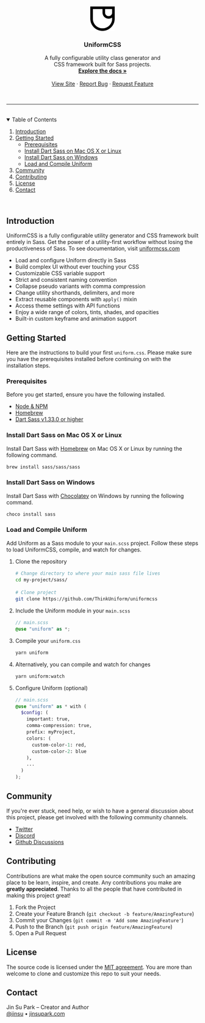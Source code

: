 <br />
<p align="center">
  <a href="https://github.com/ThinkUniform/uniformcss">
    <img src="icon.svg" alt="Logo" width="64" height="64">
  </a>

  <h3 align="center">UniformCSS</h3>

  <p align="center">
    A fully configurable utility class generator and <br>CSS framework built for Sass projects.
    <br />
    <a href="https://uniformcss.com"><strong>Explore the docs »</strong></a>
    <br />
    <br />
    <a href="https://uniformcss.com">View Site</a>
    ·
    <a href="https://github.com/ThinkUniform/uniformcss/issues">Report Bug</a>
    ·
    <a href="https://github.com/ThinkUniform/uniformcss/issues">Request Feature</a>
  </p>
</p>
<br />

---

<br />
<details open="open">
  <summary>Table of Contents</summary>
  <ol>
    <li>
      <a href="#introduction">Introduction</a>
    </li>
    <li>
      <a href="#getting-started">Getting Started</a>
      <ul>
        <li><a href="#prerequisites">Prerequisites</a></li>
        <li><a href="#install-dart-sass-on-mac-os-x-or-linux">Install Dart Sass on Mac OS X or Linux</a></li>
        <li><a href="#install-dart-sass-on-windows">Install Dart Sass on Windows</a></li>
        <li><a href="#load-and-compile-uniform">Load and Compile Uniform</a></li>
      </ul>
    </li>
    <li><a href="#community">Community</a></li>
    <li><a href="#contributing">Contributing</a></li>
    <li><a href="#license">License</a></li>
    <li><a href="#contact">Contact</a></li>
  </ol>
</details>
<br />

## Introduction

UniformCSS is a fully configurable utility generator and CSS framework built entirely in Sass. Get the power of a utility-first workflow without losing the productiveness of Sass. To see documentation, visit [uniformcss.com](https://uniformcss.com/)

- Load and configure Uniform directly in Sass
- Build complex UI without ever touching your CSS
- Customizable CSS variable support
- Strict and consistent naming convention
- Collapse pseudo variants with comma compression
- Change utility shorthands, delimiters, and more
- Extract reusable components with `apply()` mixin
- Access theme settings with API functions
- Enjoy a wide range of colors, tints, shades, and opacities
- Built-in custom keyframe and animation support

## Getting Started

Here are the instructions to build your first `uniform.css`. Please make sure you have the prerequisites installed before continuing on with the installation steps.

### Prerequisites

Before you get started, ensure you have the following installed.

- [Node & NPM](https://nodejs.org/en/download/)
- [Homebrew](https://brew.sh/)
- [Dart Sass v1.33.0 or higher](https://sass-lang.com/install)

### Install Dart Sass on Mac OS X or Linux

Install Dart Sass with [Homebrew](https://brew.sh/) on Mac OS X or Linux by running the following command.

```sh
brew install sass/sass/sass
```

### Install Dart Sass on Windows

Install Dart Sass with [Chocolatey](https://chocolatey.org/) on Windows by running the following command.

```sh
choco install sass
```

### Load and Compile Uniform

Add Uniform as a Sass module to your `main.scss` project. Follow these steps to load UniformCSS, compile, and watch for changes.

1. Clone the repository
   ```sh
   # Change directory to where your main sass file lives
   cd my-project/sass/

   # Clone project
   git clone https://github.com/ThinkUniform/uniformcss
   ```
2. Include the Uniform module in your `main.scss`
   ```scss
   // main.scss
   @use "uniform" as *;
   ```
3. Compile your `uniform.css`
   ```sh
   yarn uniform
   ```
4. Alternatively, you can compile and watch for changes
   ```sh
   yarn uniform:watch
   ```
5. Configure Uniform (optional)
   ```scss
   // main.scss
   @use "uniform" as * with (
     $config: (
       important: true,
       comma-compression: true,
       prefix: myProject,
       colors: (
         custom-color-1: red,
         custom-color-2: blue
       ),
       ...
     )
   );
   ```

## Community

If you're ever stuck, need help, or wish to have a general discussion about this project, please get involved with the following community channels.

- [Twitter](http://twitter.com/UniformCSS)
- [Discord](https://discord.gg/TZKvar9sU9)
- [Github Discussions](https://github.com/ThinkUniform/uniformcss/discussions)

## Contributing

Contributions are what make the open source community such an amazing place to be learn, inspire, and create. Any contributions you make are **greatly appreciated**. Thanks to all the people that have contributed in making this project great!

1. Fork the Project
2. Create your Feature Branch (`git checkout -b feature/AmazingFeature`)
3. Commit your Changes (`git commit -m 'Add some AmazingFeature'`)
4. Push to the Branch (`git push origin feature/AmazingFeature`)
5. Open a Pull Request

## License

The source code is licensed under the [MIT agreement](https://github.com/ThinkUniform/uniformcss.com/blob/main/LICENSE). You are more than welcome to clone and customize this repo to suit your needs.

## Contact

Jin Su Park – Creator and Author<br>
[@jinsu](https://twitter.com/jinsu) • [jinsupark.com](https://jinsupark.com)
